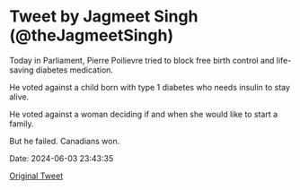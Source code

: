 # Tweet by Jagmeet Singh (@theJagmeetSingh)

Today in Parliament, Pierre Poilievre tried to block free birth control and life-saving diabetes medication.  

He voted against a child born with type 1 diabetes who needs insulin to stay alive.  

He voted against a woman deciding if and when she would like to start a family.  

But he failed. Canadians won.

Date: 2024-06-03 23:43:35

[Original Tweet](https://x.com/theJagmeetSingh/status/1797776174027812937)
